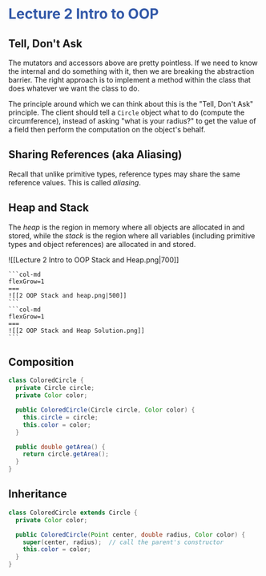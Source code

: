 # <font style="color:#3258a8">Lecture 2 Intro to OOP</font>

## Tell, Don't Ask

The mutators and accessors above are pretty pointless. If we need to know the internal and do something with it, then we are breaking the abstraction barrier. The right approach is to implement a method within the class that does whatever we want the class to do.

The principle around which we can think about this is the "Tell, Don't Ask" principle. The client should tell a `Circle` object what to do (compute the circumference), instead of asking "what is your radius?" to get the value of a field then perform the computation on the object's behalf.

## Sharing References (aka Aliasing)

Recall that unlike primitive types, reference types may share the same reference values. This is called _aliasing_.

## Heap and Stack

The _heap_ is the region in memory where all objects are allocated in and stored, while the _stack_ is the region where all variables (including primitive types and object references) are allocated in and stored.

![[Lecture 2 Intro to OOP Stack and Heap.png|700]]

````col
```col-md
flexGrow=1
===
![[2 OOP Stack and heap.png|500]]
```
```col-md
flexGrow=1
===
![[2 OOP Stack and Heap Solution.png]]
```
````

## Composition

```java
class ColoredCircle {
  private Circle circle;
  private Color color;

  public ColoredCircle(Circle circle, Color color) {
    this.circle = circle;
    this.color = color;
  }

  public double getArea() {
    return circle.getArea();
  }
}
```

## Inheritance

```java
class ColoredCircle extends Circle {
  private Color color;

  public ColoredCircle(Point center, double radius, Color color) {
    super(center, radius);  // call the parent's constructor
    this.color = color;
  }
}
```
